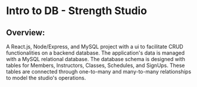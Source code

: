 # Intro to DB - Strength Studio

<!--
## Upgrades for future
* Add a comment below or remove items if needed:
- ensure that github repo lets the public clone, but not commit/change main???
- Re-build to ensure new ports work on dist
- Edit frontend tables to show better data and examples on how to JOIN and do other stuff
- Edit frontend forms to match dynamic dropdown requirement and not use typed id numbers
- Currently a tutorial for flip servers only. Modify instructions to ensure that this works with Windows or mac operating systems also.
- Update any UI screenshots if changes are made.
-
-
-
-->

<!-- Dont forget to upgrade the Table of Contents prior to Commits -->
## Overview:
A React.js, Node/Express, and MySQL project with a ui to facilitate CRUD functionalities on a backend database.
The application's data is managed with a MySQL relational database. The database schema is designed with tables for Members, Instructors, Classes, Schedules, and SignUps. These tables are connected through one-to-many and many-to-many relationships to model the studio's operations.





